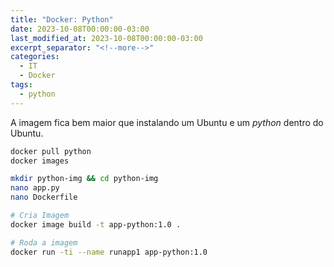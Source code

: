 ```yaml
---
title: "Docker: Python"
date: 2023-10-08T00:00:00-03:00
last_modified_at: 2023-10-08T00:00:00-03:00
excerpt_separator: "<!--more-->"
categories:
  - IT
  - Docker
tags:
  - python
---
```


A imagem fica bem maior que instalando um Ubuntu e um _python_ dentro do Ubuntu.

```bash
docker pull python
docker images

mkdir python-img && cd python-img
nano app.py
nano Dockerfile

# Cria Imagem
docker image build -t app-python:1.0 .

# Roda a imagem
docker run -ti --name runapp1 app-python:1.0
```
